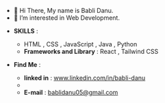 - 👋 Hi There, My name is Babli Danu.
- 👀 I’m interested in Web Development.
* **SKILLS** :
   + HTML ,  CSS , JavaScript , Java , Python
  * **Frameworks and Library** :  React , Tailwind CSS

* **Find Me** :
    - **linked in** : www.linkedin.com/in/babli-danu
    - 
    - **E-mail** : bablidanu05@gmail.com

